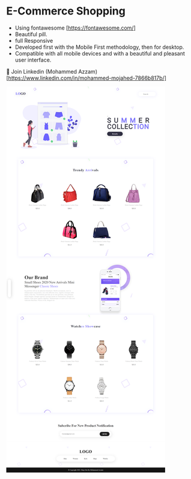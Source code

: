 # E-Commerce Shopping

- Using fontawesome [https://fontawesome.com/]
- Beautiful pill.
- full Responsive
- Developed first with the Mobile First methodology, then for desktop.
- Compatible with all mobile devices and with a beautiful and pleasant user interface.

💙 Join Linkedin (Mohammed Azzam) [https://www.linkedin.com/in/mohammed-mojahed-7866b817b/]

![preview img](/preview.png)

